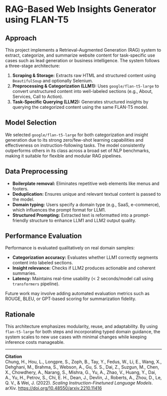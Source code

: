 # RAG-Based Web Insights Generator using FLAN-T5

## Approach  
This project implements a Retrieval-Augmented Generation (RAG) system to extract, categorize, and summarize website content for task-specific use cases such as lead generation or business intelligence. The system follows a three-stage architecture:  
1. **Scraping & Storage:** Extracts raw HTML and structured content using `BeautifulSoup` and optionally Selenium.  
2. **Preprocessing & Categorization (LLM1):** Uses `google/flan-t5-large` to convert unstructured content into well-labeled sections (e.g., About, Services, Call to Action).  
3. **Task-Specific Querying (LLM2):** Generates structured insights by querying the categorized content using the same FLAN-T5 model.  

## Model Selection  
We selected `google/flan-t5-large` for both categorization and insight generation due to its strong zero/few-shot learning capabilities and effectiveness on instruction-following tasks. The model consistently outperforms others in its class across a broad set of NLP benchmarks, making it suitable for flexible and modular RAG pipelines.

## Data Preprocessing  
- **Boilerplate removal:** Eliminates repetitive web elements like menus and footers.  
- **Deduplication:** Ensures unique and relevant textual content is passed to the model.  
- **Domain typing:** Users specify a domain type (e.g., SaaS, e-commerce), which influences the prompt format for LLM1.  
- **Structured Prompting:** Extracted text is reformatted into a prompt-friendly structure to enhance LLM1 and LLM2 output quality.

## Performance Evaluation  
Performance is evaluated qualitatively on real domain samples:
- **Categorization accuracy:** Evaluates whether LLM1 correctly segments content into labeled sections.  
- **Insight relevance:** Checks if LLM2 produces actionable and coherent summaries.  
- **Latency:** Maintains real-time usability (< 2 seconds/model call using `transformers` pipeline).  

Future work may involve adding automated evaluation metrics such as ROUGE, BLEU, or GPT-based scoring for summarization fidelity.

## Rationale  
This architecture emphasizes modularity, reuse, and adaptability. By using `flan-t5-large` for both steps and incorporating typed domain guidance, the system scales to new use cases with minimal changes while keeping inference costs manageable.

---

**Citation**  
Chung, H., Hou, L., Longpre, S., Zoph, B., Tay, Y., Fedus, W., Li, E., Wang, X., Dehghani, M., Brahma, S., Webson, A., Gu, S. S., Dai, Z., Suzgun, M., Chen, X., Chowdhery, A., Narang, S., Mishra, G., Yu, A., Zhao, V., Huang, Y., Dai, A., Yu, H., Petrov, S., Chi, E. H., Dean, J., Devlin, J., Roberts, A., Zhou, D., Le, Q. V., & Wei, J. (2022). *Scaling Instruction-Finetuned Language Models*. arXiv. https://doi.org/10.48550/arxiv.2210.11416
